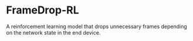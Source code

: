 # FrameDrop-RL

A reinforcement learning model that drops unnecessary frames depending on the network state in the end device.
